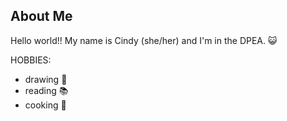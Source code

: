 ## About Me
Hello world!! My name is Cindy (she/her) and I'm in the DPEA. 😺

HOBBIES:
- drawing 🎨
- reading 📚
- cooking 🥐
